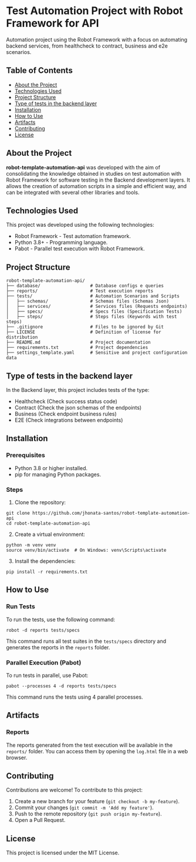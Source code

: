 # Test Automation Project with Robot Framework for API
Automation project using the Robot Framework with a focus on automating backend services, from healthcheck to contract, business and e2e scenarios.

## Table of Contents
- [About the Project](#about-the-project)
- [Technologies Used](#technologies-used)
- [Project Structure](#project-structure)
- [Type of tests in the backend layer](#type-of-tests-in-the-backend-layer)
- [Installation](#installation)
- [How to Use](#how-to-use)
- [Artifacts](#artifacts)
- [Contributing](#contributing)
- [License](#license)

## About the Project
**robot-template-automation-api** was developed with the aim of consolidating the knowledge obtained in studies on test automation with Robot Framework for software testing in the Backend development layers.
It allows the creation of automation scripts in a simple and efficient way, and can be integrated with several other libraries and tools.

## Technologies Used
This project was developed using the following technologies:

- Robot Framework - Test automation framework.
- Python 3.8+ - Programming language.
- Pabot - Parallel test execution with Robot Framework.

## Project Structure
```
robot-template-automation-api/
├── database/                   # Database configs e queries
├── reports/                    # Test execution reports
├── tests/                      # Automation Scenarios and Scripts  
│   ├── schemas/                # Schemas files (Schemas Json)
│   ├── services/               # Services files (Requests endpoints)
│   ├── specs/                  # Specs files (Specification Tests)
│   ├── steps/                  # Steps files (Keywords with test steps)
├── .gitignore                  # Files to be ignored by Git
├── LICENSE                     # Definition of license for distribution
├── README.md                   # Project documentation
├── requirements.txt            # Project dependencies
├── settings_template.yaml      # Sensitive and project configuration data
```

## Type of tests in the backend layer
In the Backend layer, this project includes tests of the type:
- Healthcheck (Check success status code)
- Contract (Check the json schemas of the endpoints)
- Business (Check endpoint business rules)
- E2E (Check integrations between endpoints)

## Installation

### Prerequisites
- Python 3.8 or higher installed.
- pip for managing Python packages.

### Steps
1. Clone the repository:
```
git clone https://github.com/jhonata-santos/robot-template-automation-api
cd robot-template-automation-api
```
2. Create a virtual environment:
```
python -m venv venv
source venv/bin/activate  # On Windows: venv\Scripts\activate
```
3. Install the dependencies:
```
pip install -r requirements.txt
```

## How to Use

### Run Tests
To run the tests, use the following command:

```
robot -d reports tests/specs
```
This command runs all test suites in the ```tests/specs``` directory and generates the reports in the ```reports``` folder.

### Parallel Execution (Pabot)
To run tests in parallel, use Pabot:
```
pabot --processes 4 -d reports tests/specs
```
This command runs the tests using 4 parallel processes.

## Artifacts

### Reports
The reports generated from the test execution will be available in the ```reports/``` folder. You can access them by opening the ```log.html``` file in a web browser.

## Contributing
Contributions are welcome! To contribute to this project:

1. Create a new branch for your feature (```git checkout -b my-feature```).
2. Commit your changes (```git commit -m 'Add my feature'```).
3. Push to the remote repository (```git push origin my-feature```).
4. Open a Pull Request.

## License
This project is licensed under the MIT License.